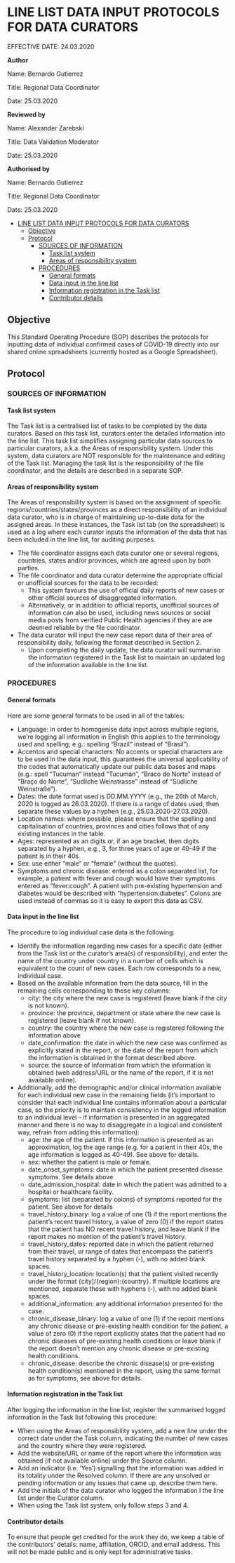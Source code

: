 # LINE LIST DATA INPUT PROTOCOLS FOR DATA CURATORS

EFFECTIVE DATE: 24.03.2020

**Author**

Name: Bernardo Gutierrez

Title: Regional Data Coordinator

Date: 25.03.2020

**Reviewed by**

Name: Alexander Zarebski

Title: Data Validation Moderator

Date: 25.03.2020

**Authorised by**

Name: Bernardo Gutierrez

Title: Regional Data Coordinator

Date: 25.03.2020

- [LINE LIST DATA INPUT PROTOCOLS FOR DATA CURATORS](#line-list-data-input-protocols-for-data-curators)
  - [Objective](#objective)
  - [Protocol](#protocol)
    - [SOURCES OF INFORMATION](#sources-of-information)
      - [Task list system](#task-list-system)
      - [Areas of responsibility system](#areas-of-responsibility-system)
    - [PROCEDURES](#procedures)
      - [General formats](#general-formats)
      - [Data input in the line list](#data-input-in-the-line-list)
      - [Information registration in the Task list](#information-registration-in-the-task-list)
      - [Contributor details](#contributor-details)

## Objective

This Standard Operating Procedure (SOP) describes the protocols for inputting data of individual confirmed cases of COVID-19 directly into our shared online spreadsheets (currently hosted as a Google Spreadsheet).

## Protocol

### SOURCES OF INFORMATION

#### Task list system
The Task list is a centralised list of tasks to be completed by the data curators. Based on this task list, curators enter the detailed information into the line list. This task list simplifies assigning particular data sources to particular curators, a.k.a. the Areas of responsibility system. Under this system, data curators are NOT responsible for the maintenance and editing of the Task list. Managing the task list is the responsibility of the file coordinator, and the details are described in a separate SOP.

#### Areas of responsibility system
The Areas of responsibility system is based on the assignment of specific
regions/countries/states/provinces as a direct responsibility of an individual data curator, who is in charge of maintaining up-to-date data for the assigned areas. In these instances, the Task list tab (on the spreadsheet) is used as a log where each curator inputs the information of the data that has been included in the line list, for auditing purposes.

- The file coordinator assigns each data curator one or several regions, countries, states and/or provinces, which are agreed upon by both parties.
- The file coordinator and data curator determine the appropriate official or unofficial sources for the data to be recorded:
  - This system favours the use of official daily reports of new cases or other official sources of disaggregated information.
  - Alternatively, or in addition to official reports, unofficial sources of information can also be used, including news sources or social media posts from verified Public Health agencies if they are are deemed reliable by the file coordinator.
- The data curator will input the new case report data of their area of responsibility daily, following the format described in Section 2.
  - Upon completing the daily update, the data curator will summarise the information registered in the Task list to maintain an updated log of the information available in the line list.

### PROCEDURES

#### General formats
Here are some general formats to be used in all of the tables:

- Language: in order to homogenise data input across multiple regions, we’re logging all information in English (this applies to the terminology used and spelling; e.g.: spelling “Brazil” instead of “Brasil”).
- Accentos and special characters: No accents or special characters are to be used in the data input, this guarantees the universal applicability of the codes that automatically update our public data bases and maps (e.g.: spell “Tucuman” instead “Tucumán”, “Braco do Norte” instead of “Braço do Norte”, “Sudliche Weinstrasse” instead of “Südliche Weinstraße”).
- Dates: the date format used is DD.MM.YYYY (e.g., the 26th of March, 2020 is logged as 26.03.2020). If there is a range of dates used, then separate these values by a hyphen (e.g., 25.03.2020-27.03.2020).
- Location names: where possible, please ensure that the spelling and capitalisation of countries, provinces and cities follows that of any existing instances in the table.
- Ages: represented as an digits or, if an age bracket, then digits separated by a hyphen, e.g., 3, for three years of age or 40-49 if the patient is in their 40s.
- Sex: use either “male” or “female” (without the quotes).
- Symptoms and chronic disease: entered as a colon separated list, for example, a patient with fever and cough would have their symptoms entered as “fever:cough”. A patient with pre-existing hypertension and diabetes would be described with “hypertension:diabetes”. Colons are used instead of commas so it is easy to export this data as CSV.

#### Data input in the line list

The procedure to log individual case data is the following:

- Identify the information regarding new cases for a specific date (either from the Task list or the curator’s area(s) of responsibility), and enter the name of
the country under country in a number of cells which is equivalent to the count of new cases. Each row corresponds to a new, individual case.
- Based on the available information from the data source, fill in the remaining cells corresponding to these key columns:
  - city: the city where the new case is registered (leave blank if the city is
not known).
  - province: the province, department or state where the new case is
registered (leave blank if not known).
  - country: the country where the new case is registered following the
information above
  - date_confirmation: the date in which the new case was confirmed as explicitly stated in the report, or the date of the report from which the information is obtained in the format described above.
  - source: the source of information from which the information is
obtained (web address/URL or the name of the report, if it is not available
online).
- Additionally, add the demographic and/or clinical information available for each individual new case in the remaining fields (it’s important to consider that each individual line contains information about a particular case, so the priority is to maintain consistency in the logged information to an individual level – if information is presented in an aggregated manner and there is no way to disaggregate in a logical and consistent way, refrain from adding this information):
  - age: the age of the patient. If this information is presented as an approximation, log the age range (e.g. for a patient in their 40s, the age
information is logged as 40-49). See above for details.
  - sex: whether the patient is male or female.
  - date_onset_symptoms: date in which the patient presented disease symptoms. See details above
  - date_admission_hospital: date in which the patient was admitted to a hospital or healthcare facility.
  - symptoms: list (separated by colons) of symptoms reported for the patient. See above for details
  - travel_history_binary: log a value of one (1) if the report mentions the patient’s recent travel history, a value of zero (0) if the report states that the patient has NO recent travel history, and leave blank if the report makes no mention of the patient’s travel history.
  - travel_history_dates: reported date in which the patient returned from their travel, or range of dates that encompass the patient’s travel history separated by a hyphen (-), with no added blank spaces.
  - travel_history_location: location(s) that the patient visited recently under the format {city]/{region}:{country}. If multiple locations are mentioned, separate these with hyphens (-), with no added blank spaces.
  - additional_information: any additional information presented for the case.
  - chronic_disease_binary: log a value of one (1) if the report mentions any chronic disease or pre-existing health condition for the patient, a value of zero (0) if the report explicitly states that the patient had no chronic diseases of pre-existing health conditions or leave blank if the report doesn’t mention any chronic disease or pre-existing health conditions.
  - chronic_disease: describe the chronic disease(s) or pre-existing health condition(s) mentioned in the report, using the same format as for symptoms, see above for details.

#### Information registration in the Task list

After logging the information in the line list, register the summarised logged information in the Task list following this procedure:

- When using the Areas of responsibility system, add a new line under the correct date under the Task column, indicating the number of new cases and the country where they were registered.
- Add the website/URL or name of the report where the information was obtained (if not available online) under the Source column.
- Add an indicator (i.e. ‘Yes’) signalling that the information was added in its totality under the Resolved column. If there are any unsolved or pending information or any issues that came up, describe them here.
- Add the initials of the data curator who logged the information I the line list under the Curator column.
- When using the Task list system, only follow steps 3 and 4.

#### Contributor details

To ensure that people get credited for the work they do, we keep a table of the contributors’ details: name, affiliation, ORCID, and email address. This will not be made public and is only kept for administrative tasks.